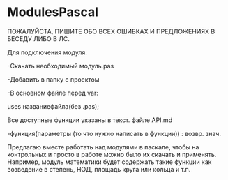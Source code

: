 # ModulesPascal

ПОЖАЛУЙСТА, ПИШИТЕ ОБО ВСЕХ ОШИБКАХ И ПРЕДЛОЖЕНИЯХ В БЕСЕДУ ЛИБО В ЛС. 


Для подключения модуля:

-Скачать необходимый модуль.pas

-Добавить в папку с проектом

-В основном файле перед var:

uses названиефайла(без .pas);


Все доступные функции указаны в текст. файле API.md

-функция(параметры (то что нужно написать в функции)) : возвр. знач.


Предлагаю вместе работать над модулями в паскале, чтобы на контрольных и просто в работе можно было их скачать и применять. 
Например, модуль математики будет содержать такие функции как возведение в степень, НОД, площадь круга или кольца и т.п.
